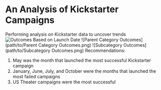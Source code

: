 # An Analysis of Kickstarter Campaigns
Performing analysis on Kickstarter data to uncover trends
![Outcomes Based on Launch Date](path/to/Outcomes_Based_on_Launch_Date.png)
![Parent Category Outcomes](path/to/Parent Category Outcomes.png)
![Subcategory Outcomes](path/to/Subcategory Outcomes.png)
Recommendations:
1. May was the month that launched the most successful Kickstarter campaign
2. January, June, July, and October were the months that launched the most failed campaigns 
3. US Theater campaigns were the most successful 
